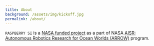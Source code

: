 ```yaml
---
title: About
background: /assets/img/kickoff.jpg
permalink: /about/
---
```


``RASPBERRY SI`` is a [NASA funded project](https://nspires.nasaprs.com/external/viewrepositorydocument/cmdocumentid=773394/solicitationId=%7B6FD283AF-7FD6-7A9F-1546-0FBFD722B6C2%7D/viewSolicitationDocument=1/AISR19%20Abstracts.pdf) as a part of NASA [AISR: Autonomous Robotics Research for Ocean Worlds (ARROW)](https://nspires.nasaprs.com/external/solicitations/summary.do?solId=%7B6FD283AF-7FD6-7A9F-1546-0FBFD722B6C2%7D&path=&method=init) program.


